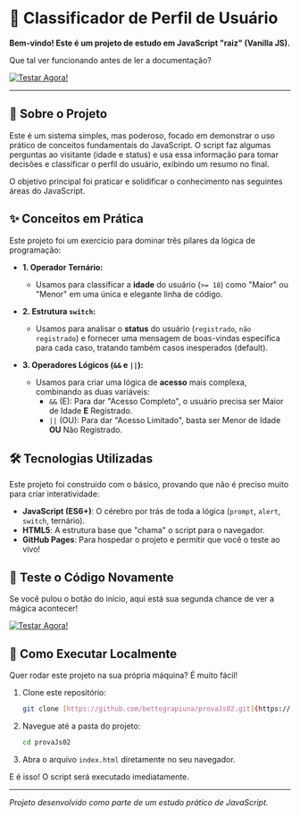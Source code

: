 # 🚀 Classificador de Perfil de Usuário

**Bem-vindo! Este é um projeto de estudo em JavaScript "raiz" (Vanilla JS).**

Que tal ver funcionando antes de ler a documentação?

[![Testar Agora!](https://img.shields.io/badge/Testar%20Agora!-Clique%20Aqui-3498DB?style=for-the-badge)](https://bettograpiuna.github.io/provaJs02/)

---

## 📝 Sobre o Projeto

Este é um sistema simples, mas poderoso, focado em demonstrar o uso prático de conceitos fundamentais do JavaScript. O script faz algumas perguntas ao visitante (idade e status) e usa essa informação para tomar decisões e classificar o perfil do usuário, exibindo um resumo no final.

O objetivo principal foi praticar e solidificar o conhecimento nas seguintes áreas do JavaScript.

## ✨ Conceitos em Prática

Este projeto foi um exercício para dominar três pilares da lógica de programação:

* **1. Operador Ternário:**
    * Usamos para classificar a **idade** do usuário (`>= 18`) como "Maior" ou "Menor" em uma única e elegante linha de código.

* **2. Estrutura `switch`:**
    * Usamos para analisar o **status** do usuário (`registrado`, `não registrado`) e fornecer uma mensagem de boas-vindas específica para cada caso, tratando também casos inesperados (default).

* **3. Operadores Lógicos (`&&` e `||`):**
    * Usamos para criar uma lógica de **acesso** mais complexa, combinando as duas variáveis:
        * `&&` (E): Para dar "Acesso Completo", o usuário precisa ser Maior de Idade **E** Registrado.
        * `||` (OU): Para dar "Acesso Limitado", basta ser Menor de Idade **OU** Não Registrado.

## 🛠️ Tecnologias Utilizadas

Este projeto foi construído com o básico, provando que não é preciso muito para criar interatividade:

* **JavaScript (ES6+)**: O cérebro por trás de toda a lógica (`prompt`, `alert`, `switch`, ternário).
* **HTML5**: A estrutura base que "chama" o script para o navegador.
* **GitHub Pages**: Para hospedar o projeto e permitir que você o teste ao vivo!

## 🎯 Teste o Código Novamente

Se você pulou o botão do início, aqui está sua segunda chance de ver a mágica acontecer!

[![Testar Agora!](https://img.shields.io/badge/Testar%20Agora!-Clique%20Aqui-3498DB?style=for-the-badge)](https://bettograpiuna.github.io/provaJs02/)

## 🏃 Como Executar Localmente

Quer rodar este projeto na sua própria máquina? É muito fácil!

1.  Clone este repositório:
    ```bash
    git clone [https://github.com/bettograpiuna/provaJs02.git](https://github.com/bettograpiuna/provaJs02.git)
    ```
2.  Navegue até a pasta do projeto:
    ```bash
    cd provaJs02
    ```
3.  Abra o arquivo `index.html` diretamente no seu navegador.

E é isso! O script será executado imediatamente.

---
_Projeto desenvolvido como parte de um estudo prático de JavaScript._

